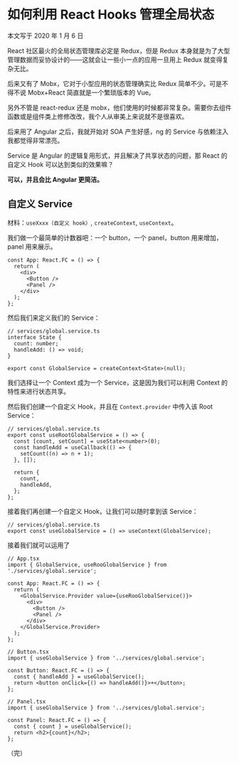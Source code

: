 # 如何利用 React Hooks 管理全局状态

本文写于 2020 年 1 月 6 日

React 社区最火的全局状态管理库必定是 Redux，但是 Redux 本身就是为了大型管理数据而妥协设计的——这就会让一些小一点的应用一旦用上 Redux 就变得复杂无比。

后来又有了 Mobx，它对于小型应用的状态管理确实比 Redux 简单不少。可是不得不说 Mobx+React 简直就是一个繁琐版本的 Vue。

另外不管是 react-redux 还是 mobx，他们使用的时候都非常复杂。需要你去组件函数或是组件类上修修改改，我个人从审美上来说就不是很喜欢。

后来用了 Angular 之后，我就开始对 SOA 产生好感，ng 的 Service 与依赖注入我都觉得非常漂亮。

Service 是 Angular 的逻辑复用形式，并且解决了共享状态的问题，那 React 的自定义 Hook 可以达到类似的效果嘛？

**可以，并且会比 Angular 更简洁。**

## 自定义 Service

材料：`useXxxx（自定义 hook）`, `createContext`, `useContext`。

我们做一个最简单的计数器吧：一个 button，一个 panel，button 用来增加，panel 用来展示。

```tsx
const App: React.FC = () => {
  return (
    <div>
      <Button />
      <Panel />
    </div>
  );
};
```

然后我们来定义我们的 Service：

```tsx
// services/global.service.ts
interface State {
  count: number;
  handleAdd: () => void;
}

export const GlobalService = createContext<State>(null);
```

我们选择让一个 Context 成为一个 Service，这是因为我们可以利用 Context 的特性来进行状态共享。

然后我们创建一个自定义 Hook，并且在 `Context.provider` 中传入该 Root Service：

```tsx
// services/global.service.ts
export const useRootGlobalService = () => {
  const [count, setCount] = useState<number>(0);
  const handleAdd = useCallback(() => {
    setCount((n) => n + 1);
  }, []);

  return {
    count,
    handleAdd,
  };
};
```

接着我们再创建一个自定义 Hook，让我们可以随时拿到该 Service：

```tsx
// services/global.service.ts
export const useGlobalService = () => useContext(GlobalService);
```

接着我们就可以运用了

```tsx
// App.tsx
import { GlobalService, useRooGlobalService } from './services/global.service';

const App: React.FC = () => {
  return (
    <GlobalService.Provider value={useRooGlobalService()}>
      <div>
        <Button />
        <Panel />
      </div>
    </GlobalService.Provider>
  );
};

// Button.tsx
import { useGlobalService } from '../services/global.service';

const Button: React.FC = () => {
  const { handleAdd } = useGlobalService();
  return <button onClick={() => handleAdd()}>+</button>;
};

// Panel.tsx
import { useGlobalService } from '../services/global.service';

const Panel: React.FC = () => {
  const { count } = useGlobalService();
  return <h2>{count}</h2>;
};
```

（完）
